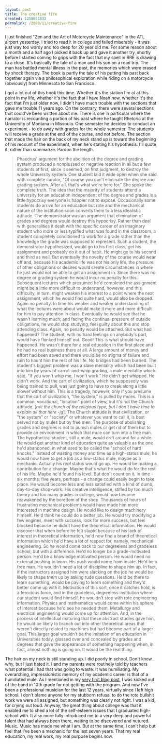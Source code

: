 ```yaml
--- 
layout: post
title: The creative fire
created: 1258651832
permalink: /2009/11/creative-fire
---
```

I just finished "Zen and the Art of Motorcycle Maintenance" in the ATL airport yesterday.  I tried to read it in college and failed miserably - it was just way too wordy and too deep for 20 year old me.  For some reason about a month and a half ago I picked it back up and gave it another try, shortly before I started coming to grips with the fact that my spell in RRE is drawing to a close.  It's basically the tale of a man and his son on a road trip.  The man has battled mental illness in the past, the memories which were erased by shock therapy.  The book is partly the tale of his putting his past back together again via a philosophical exploration while riding on a motorcycle (obviously) from Minnesota to San Francisco.

I got a lot out of this book this time.  Whether it's the station I'm at at this point in my life, whether it's the fact that I have Noah now, whether it's the fact that I'm just older now, I didn't have much trouble with the sections that gave me trouble 11 years ago.  On the contrary, there were several sections that could've been written about me.  There is one in particular where the narrator is recounting a portion of his past where he taught Rhetoric at the University of Montana in Missoula.  One semester he decides to conduct an experiment - to do away with grades for the whole semester.  The students will receive a grade at the end of the course, and not before.  The section that made the hair on the back of my neck stand up is toward the beginning of his recount of the experiment, when he's stating his hypothesis.  I'll quote it, rather than summarize.  Pardon the length.

> Phaedrus'  argument for the abolition of the degree and grading system produced a nonplussed or negative reaction in all but a few students at first, since it seemed, on first judgment, to destroy the whole University system.  One student laid it wide open when she said with complete candor, "Of course you can't eliminate the degree and grading system.  After all, that's what we're here for."
> She spoke the complete truth.  The idea that the majority of students attend a university for an education independent of the degree and grades is a little hypocrisy everyone is happier not to expose.  Occasionally some students do arrive for an education but rote and the mechanical nature of the institution soon converts them to a less idealistic attitude.
> The demonstrator was an argument that elimination of grades and degrees would destroy this hypocrisy.  Rather than deal with generalities it dealt with the specific career of an imaginary student who more or less typified what was found in the classroom, a student completely conditioned to work for a grade rather than the knowledge the grade was supposed to represent.
> Such a student, the demonstrator hypothesized, would go to his first class, get his assignment and probably do it out of habit.  He might go to his second and third as well.  But eventually the novelty of the course would wear off and, because his academic life was not his only life, the pressure of other obligations or desires would create circumstances in where he just would not be able to get an assignment in.
> Since there was no degree or grading system he would incur no penalty for this.  Subsequent lectures which presumed he'd completed the assignment might be a little more difficult to understand, however, and this difficulty, in turn, might weaken his interest to a point where the next assignment, which he would find quite hard, would also be dropped.  Again no penalty.
> In time his weaker and weaker understanding of what the lectures were about would make it more and more difficult for him to pay attention in class.  Eventually he would see that he wasn't learning much; and facing the continual pressure of outside obligations, he would stop studying, feel guilty about this and stop attending class.  Again, no penalty would be attached.
> But what had happened?  The student, with no hard feelings on anybody's part, would have flunked himself out.  Good!  This is what should have happened.  He wasn't there for a real education in the first place and he had no real business there at all.  A large amount of money and effort had been saved and there would be no stigma of failure and ruin to haunt him the rest of his life.  No bridges had been burned.
> The student's biggest problem was a slave mentality which had been built into him by years of carrot-and-whip grading, a mule mentality which said, "If you won't whip me, I won't work."  He didn't get whipped.  He didn't work.  And the cart of civilization, which he supposedly was being trained to pull, was just going to have to creak along a little slower without him.
> This is a tragedy, however, only if you presume that the cart of civilization, "the system," is pulled by mules.  This is a common, vocational, "location" point of view, but it's not the Church attitude. [<em>not the church of the religious type, but I don't have time to explain all that here -jg</em>].
> The Church attitude is that civilization, or "the system" or "society" or whatever you want to call it, is best served not by mules but by free men.  The purpose of abolishing grades and degrees is not to punish mules or get rid of them but to provide an environment in which that mule can turn into a free man.
> The hypothetical student, still a mule, would drift around for a while.  He would get another kind of education quite as valuable as the one he'd abandoned, in what used to be called the "school of hard knocks."  Instead of wasting money and time as a high-status mule, he would now have to get a job as a low-status mule, maybe as a mechanic.  Actually his _real_ status would go up.  He would be making a contribution for a change.  Maybe that's what he would do for the rest of his life.  Maybe he'd found his level.  But don't count on it.
> In time - six months; five years, perhaps - a change could easily begin to take place.  He would become less and less satisfied with a kind of dumb, day-to-day shop-work.  His creative intelligence, stifled by too much theory and too many grades in college, would now become reawakened by the boredom of the shop.  Thousands of hours of frustrating mechanical problems would have made him more interested in machine design.  He would like to design machinery himself.  He'd think he could do a better job.  He would try modifying a few engines, meet with success, look for more success, but feel blocked because he didn't have the theoretical information.  He would discover that when before he felt stupid because of his lack of interest in theoretical information, he'd now find a brand of theoretical information which he'd have a lot of respect for, namely, mechanical engineering.
> So he would come back to our degreeless and gradeless school, but with a difference.  He'd no longer be a grade-motivated person.  He'd be a knowledge motivated person.  He would need no external pushing to learn.  His push would come from inside.  He'd be a free man.  He wouldn't need a lot of discipline to shape him up.  In fact, if the instructors assigned him were slacking on the job he would be likely to shape <em>them</em> up by asking rude questions.  He'd be there to learn something, would be paying to learn something and they'd better come up with it.
> Motivation of this sort, once it catches hold, is a ferocious force, and in the gradeless, degreeless institution where our student would find himself, he wouldn't stop with rote engineering information.  Physics and mathematics would come within his sphere of interest because he'd see he needed them.  Metallurgy and electrical engineering would come up for attention.  And, in the process of intellectual maturing that these abstract studies gave him, he would be likely to branch out into other theoretical areas that weren't directly related to machines but had become part of a larger goal.  This larger goal wouldn't be the imitation of an education in Universities today, glossed over and concealed by grades and degrees that gave the appearance of something happening when, in fact, almost nothing is going on.  It would be the real thing.

The hair on my neck is still standing up.  I did poorly in school.  Don't know why, but I just hated it.  I and my parents were routinely told by teachers what potential I had that was going to waste.  It was humiliating.  My overarching, impressionistic memory of my academic career is that of a humiliated mule.  As I mentioned in my <a href="http://ignoredByDinosaurs.com/2009/02/numero-uno/">very first blog post</a>, I was kicked out of the band in 10th grade for not getting with the program.  And now I've been a professional musician for the last 12 years, virtually since I left high school.  I don't blame anyone for my stubborn refusal to do the rote bullshit work we were all assigned, but something was clearly not right.  I was a kid, for crying out loud.
Anyway, the great thing about college was that it enabled me to shed a lot of the self-esteem issues that I graduated high-school with.  It also more fully introduced me to a very deep and powerful talent that had always been there, waiting to be discovered and nutured.  Music.  Music has made me what I am.  But at the same time, I can't help but feel that I've been a mechanic for the last seven years.  That my real education, my real work, my real purpose begins now.
